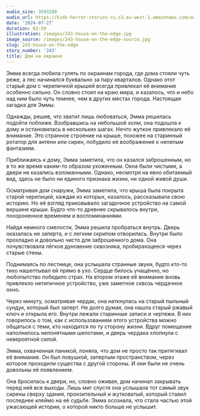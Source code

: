 ```yaml
---
audio_size: 3593280
audio_url: https://kids-horror-stories-ru.s3.eu-west-1.amazonaws.com/audio/243-house-on-the-edge.mp3
date: '2024-07-27'
duration: 02:59
illustration: /images/243-house-on-the-edge.jpg
image_source: /images/243-house-on-the-edge-source.jpg
slug: 243-house-on-the-edge
story_number: '243'
title: Дом на окраине
---
```


Эмма всегда любила гулять по окраинам города, где дома стояли чуть реже, а лес начинался буквально за пару кварталов. Однако этот старый дом с черепичной крышей всегда привлекал её внимание особенно сильно. Он словно стоял на краю мира, и казалось, что и небо над ним было чуть темнее, чем в других местах города. Настоящая загадка для Эммы.

Однажды, решив, что хватит лишь любоваться, Эмма решилась подойти поближе. Взобравшись на небольшой холм, она подошла к дому и остановилась в нескольких шагах. Нечто жуткое привлекало её внимание. Это странное строение на крыше, похожее на старинный ротатор для антенн или сирен, побудило её воображение к нелепым фантазиям.

Приближаясь к дому, Эмма заметила, что он казался заброшенным, но в то же время каким-то образом ухоженным. Окна были чистыми, а двери не казались взломанными. Однако, несмотря на явно обитаемый вид, здесь не было ни единого признака жизни, ни одной живой души.

Осматривая дом снаружи, Эмма заметила, что крыша была покрыта старой черепицей, каждая из которых, казалось, рассказывала свою историю. Но её взгляд приковывало загадочное устройство на самой вершине крыши. Будто что-то древнее скрывалось внутри, похороненное временем и воспоминаниями.

Найдя немного смелости, Эмма решила пробраться внутрь. Дверь оказалась не заперта, и с легким скрипом отворилась. Внутри было прохладно и довольно чисто для заброшенного дома. Она почувствовала лёгкое дуновение сквозняка, пробирающееся через старые стены.

Поднимаясь по лестнице, она услышала странные звуки, будто кто-то тихо нашептывал ей прямо в ухо. Сердце билось учащённо, но любопытство победило страх. На втором этаже её внимание вновь привлекло нетипичное устройство, уже заметное сквозь чердачное окно.

Через минуту, осматривая чердак, она наткнулась на старый пыльный сундук, который был заперт. Не долго думая, она нашла старый ржавый ключ и открыла его. Внутри лежали старинные записи и чертежи. В них говорилось о том, как с использованием этого устройства можно общаться с теми, кто находится по ту сторону жизни. Вдруг помещение наполнилось непонятными шепотами, и дверь чердака хлопнула с невероятной силой.

Эмма, охваченная паникой, поняла, что дом не просто так притягивал её внимание. Он был ловушкой, запертым пространством, через которое проходили существа с другой стороны. И они были не очень довольны её появлением.

Она бросилась к двери, но, словно оживая, дом начинал закрывать перед ней все выходы. Лишь миг спустя она услышала тот самый звук сирены сверху здания, пронзительный и жутковатый, который ставил последнее клеймо на её судьбе. Эмма осознала, что стала частью этой ужасающей истории, о которой никто больше не услышит.